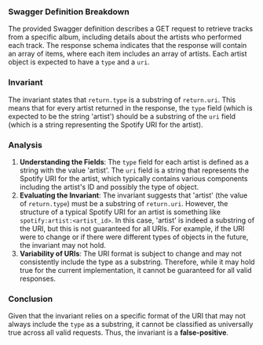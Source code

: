 ### Swagger Definition Breakdown
The provided Swagger definition describes a GET request to retrieve tracks from a specific album, including details about the artists who performed each track. The response schema indicates that the response will contain an array of items, where each item includes an array of artists. Each artist object is expected to have a `type` and a `uri`.

### Invariant
The invariant states that `return.type` is a substring of `return.uri`. This means that for every artist returned in the response, the `type` field (which is expected to be the string 'artist') should be a substring of the `uri` field (which is a string representing the Spotify URI for the artist).

### Analysis
1. **Understanding the Fields**: The `type` field for each artist is defined as a string with the value 'artist'. The `uri` field is a string that represents the Spotify URI for the artist, which typically contains various components including the artist's ID and possibly the type of object.
2. **Evaluating the Invariant**: The invariant suggests that 'artist' (the value of `return.type`) must be a substring of `return.uri`. However, the structure of a typical Spotify URI for an artist is something like `spotify:artist:<artist_id>`. In this case, 'artist' is indeed a substring of the URI, but this is not guaranteed for all URIs. For example, if the URI were to change or if there were different types of objects in the future, the invariant may not hold.
3. **Variability of URIs**: The URI format is subject to change and may not consistently include the type as a substring. Therefore, while it may hold true for the current implementation, it cannot be guaranteed for all valid responses.

### Conclusion
Given that the invariant relies on a specific format of the URI that may not always include the `type` as a substring, it cannot be classified as universally true across all valid requests. Thus, the invariant is a **false-positive**.
